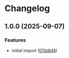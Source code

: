 # Changelog

## 1.0.0 (2025-09-07)


### Features

* initial import ([07ddbf4](https://github.com/NitriKx/adguard-home-helm/commit/07ddbf4bc77ee3f1f35f6449697703a13b27c5a3))
